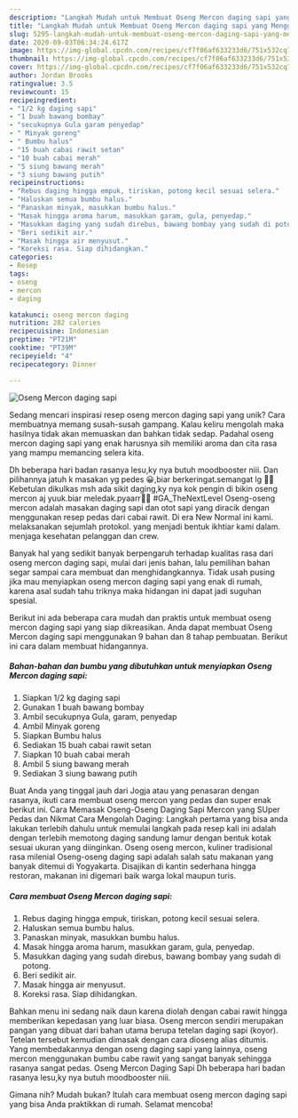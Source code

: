 ```yaml
---
description: "Langkah Mudah untuk Membuat Oseng Mercon daging sapi yang Menggugah Selera"
title: "Langkah Mudah untuk Membuat Oseng Mercon daging sapi yang Menggugah Selera"
slug: 5295-langkah-mudah-untuk-membuat-oseng-mercon-daging-sapi-yang-menggugah-selera
date: 2020-09-03T06:34:24.617Z
image: https://img-global.cpcdn.com/recipes/cf7f06af633233d6/751x532cq70/oseng-mercon-daging-sapi-foto-resep-utama.jpg
thumbnail: https://img-global.cpcdn.com/recipes/cf7f06af633233d6/751x532cq70/oseng-mercon-daging-sapi-foto-resep-utama.jpg
cover: https://img-global.cpcdn.com/recipes/cf7f06af633233d6/751x532cq70/oseng-mercon-daging-sapi-foto-resep-utama.jpg
author: Jordan Brooks
ratingvalue: 3.5
reviewcount: 15
recipeingredient:
- "1/2 kg daging sapi"
- "1 buah bawang bombay"
- "secukupnya Gula garam penyedap"
- " Minyak goreng"
- " Bumbu halus"
- "15 buah cabai rawit setan"
- "10 buah cabai merah"
- "5 siung bawang merah"
- "3 siung bawang putih"
recipeinstructions:
- "Rebus daging hingga empuk, tiriskan, potong kecil sesuai selera."
- "Haluskan semua bumbu halus."
- "Panaskan minyak, masukkan bumbu halus."
- "Masak hingga aroma harum, masukkan garam, gula, penyedap."
- "Masukkan daging yang sudah direbus, bawang bombay yang sudah di potong."
- "Beri sedikit air."
- "Masak hingga air menyusut."
- "Koreksi rasa. Siap dihidangkan."
categories:
- Resep
tags:
- oseng
- mercon
- daging

katakunci: oseng mercon daging 
nutrition: 282 calories
recipecuisine: Indonesian
preptime: "PT21M"
cooktime: "PT39M"
recipeyield: "4"
recipecategory: Dinner

---
```



![Oseng Mercon daging sapi](https://img-global.cpcdn.com/recipes/cf7f06af633233d6/751x532cq70/oseng-mercon-daging-sapi-foto-resep-utama.jpg)

Sedang mencari inspirasi resep oseng mercon daging sapi yang unik? Cara membuatnya memang susah-susah gampang. Kalau keliru mengolah maka hasilnya tidak akan memuaskan dan bahkan tidak sedap. Padahal oseng mercon daging sapi yang enak harusnya sih memiliki aroma dan cita rasa yang mampu memancing selera kita.

Dh beberapa hari badan rasanya lesu,ky nya butuh moodbooster niii. Dan pilihannya jatuh k masakan yg pedes 😀,biar berkeringat.semangat lg 💪💪 Kebetulan dikulkas msh ada sikit daging,ky nya kok pengin di bikin oseng mercon aj yuuk.biar meledak.pyaarr🎉🎉 #GA_TheNextLevel Oseng-oseng mercon adalah masakan daging sapi dan otot sapi yang diracik dengan menggunakan resep pedas dari cabai rawit. Di era New Normal ini kami. melaksanakan sejumlah protokol. yang menjadi bentuk ikhtiar kami dalam. menjaga kesehatan pelanggan dan crew.

Banyak hal yang sedikit banyak berpengaruh terhadap kualitas rasa dari oseng mercon daging sapi, mulai dari jenis bahan, lalu pemilihan bahan segar sampai cara membuat dan menghidangkannya. Tidak usah pusing jika mau menyiapkan oseng mercon daging sapi yang enak di rumah, karena asal sudah tahu triknya maka hidangan ini dapat jadi suguhan spesial.


Berikut ini ada beberapa cara mudah dan praktis untuk membuat oseng mercon daging sapi yang siap dikreasikan. Anda dapat membuat Oseng Mercon daging sapi menggunakan 9 bahan dan 8 tahap pembuatan. Berikut ini cara dalam membuat hidangannya.

<!--inarticleads1-->

##### Bahan-bahan dan bumbu yang dibutuhkan untuk menyiapkan Oseng Mercon daging sapi:

1. Siapkan 1/2 kg daging sapi
1. Gunakan 1 buah bawang bombay
1. Ambil secukupnya Gula, garam, penyedap
1. Ambil  Minyak goreng
1. Siapkan  Bumbu halus
1. Sediakan 15 buah cabai rawit setan
1. Siapkan 10 buah cabai merah
1. Ambil 5 siung bawang merah
1. Sediakan 3 siung bawang putih


Buat Anda yang tinggal jauh dari Jogja atau yang penasaran dengan rasanya, ikuti cara membuat oseng mercon yang pedas dan super enak berikut ini. Cara Memasak Oseng-Oseng Daging Sapi Mercon yang SUper Pedas dan Nikmat Cara Mengolah Daging: Langkah pertama yang bisa anda lakukan terlebih dahulu untuk memulai langkah pada resep kali ini adalah dengan terlebih memotong daging sandung lamur dengan bentuk kotak sesuai ukuran yang diinginkan. Oseng oseng mercon, kuliner tradisional rasa milenial Oseng-oseng daging sapi adalah salah satu makanan yang banyak ditemui di Yogyakarta. Disajikan di kantin sederhana hingga restoran, makanan ini digemari baik warga lokal maupun turis. 

<!--inarticleads2-->

##### Cara membuat Oseng Mercon daging sapi:

1. Rebus daging hingga empuk, tiriskan, potong kecil sesuai selera.
1. Haluskan semua bumbu halus.
1. Panaskan minyak, masukkan bumbu halus.
1. Masak hingga aroma harum, masukkan garam, gula, penyedap.
1. Masukkan daging yang sudah direbus, bawang bombay yang sudah di potong.
1. Beri sedikit air.
1. Masak hingga air menyusut.
1. Koreksi rasa. Siap dihidangkan.


Bahkan menu ini sedang naik daun karena diolah dengan cabai rawit hingga memberikan kepedasan yang luar biasa. Oseng mercon sendiri merupakan pangan yang dibuat dari bahan utama berupa tetelan daging sapi (koyor). Tetelan tersebut kemudian dimasak dengan cara dioseng alias ditumis. Yang membedakannya dengan oseng daging sapi yang lainnya, oseng mercon menggunakan bumbu cabe rawit yang sangat banyak sehingga rasanya sangat pedas. Oseng Mercon Daging Sapi Dh beberapa hari badan rasanya lesu,ky nya butuh moodbooster niii. 

Gimana nih? Mudah bukan? Itulah cara membuat oseng mercon daging sapi yang bisa Anda praktikkan di rumah. Selamat mencoba!
